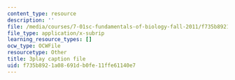 ```yaml
---
content_type: resource
description: ''
file: /media/courses/7-01sc-fundamentals-of-biology-fall-2011/f735b8921a08691db0fe11ffe61140e7_CdAgzk5tQhs.srt
file_type: application/x-subrip
learning_resource_types: []
ocw_type: OCWFile
resourcetype: Other
title: 3play caption file
uid: f735b892-1a08-691d-b0fe-11ffe61140e7
---
```

